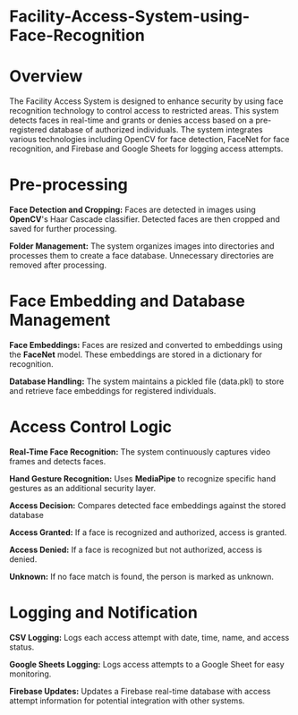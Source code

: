 # Facility-Access-System-using-Face-Recognition

# Overview

The Facility Access System is designed to enhance security by using face recognition technology to control access to restricted areas. This system detects faces in real-time and grants or denies access based on a pre-registered database of authorized individuals. The system integrates various technologies including OpenCV for face detection, FaceNet for face recognition, and Firebase and Google Sheets for logging access attempts.

# Pre-processing

**Face Detection and Cropping:** Faces are detected in images using **OpenCV**'s Haar Cascade classifier. Detected faces are then cropped and saved for further processing.

**Folder Management:** The system organizes images into directories and processes them to create a face database. Unnecessary directories are removed after processing.

# Face Embedding and Database Management

**Face Embeddings:** Faces are resized and converted to embeddings using the **FaceNet** model. These embeddings are stored in a dictionary for recognition.

**Database Handling:** The system maintains a pickled file (data.pkl) to store and retrieve face embeddings for registered individuals.

# Access Control Logic

**Real-Time Face Recognition:** The system continuously captures video frames and detects faces.

**Hand Gesture Recognition:** Uses **MediaPipe** to recognize specific hand gestures as an additional security layer.

**Access Decision:** Compares detected face embeddings against the stored database

**Access Granted:** If a face is recognized and authorized, access is granted.

**Access Denied:** If a face is recognized but not authorized, access is denied.

**Unknown:** If no face match is found, the person is marked as unknown.

# Logging and Notification

**CSV Logging:** Logs each access attempt with date, time, name, and access status.

**Google Sheets Logging:** Logs access attempts to a Google Sheet for easy monitoring.

**Firebase Updates:** Updates a Firebase real-time database with access attempt information for potential integration with other systems.

